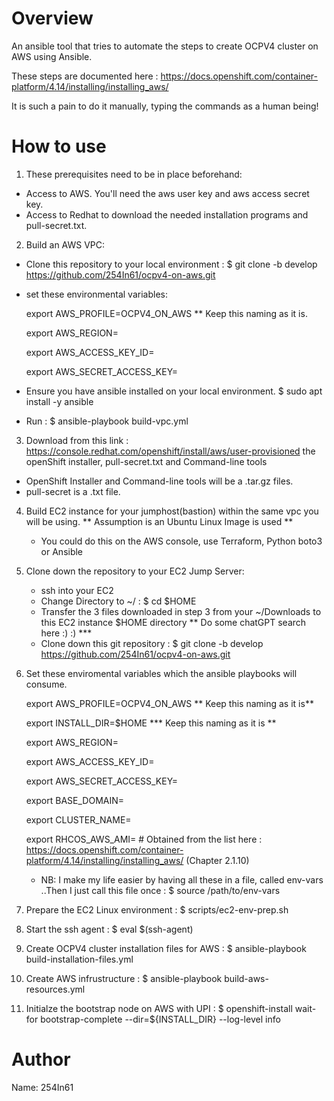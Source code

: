 Overview
========
An ansible tool that tries to automate the steps to create OCPV4 cluster on AWS using Ansible.

These steps are documented here : https://docs.openshift.com/container-platform/4.14/installing/installing_aws/

It is such a pain to do it manually, typing the commands as a human being!

How to use
==========
1. These prerequisites need to be in place beforehand:
  - Access to AWS. You'll need the aws user key and aws access secret key.
  - Access to Redhat to download the needed installation programs and pull-secret.txt.

2. Build an AWS VPC: 
  
  - Clone this repository to your local environment :  $ git clone -b develop https://github.com/254In61/ocpv4-on-aws.git

  - set these environmental variables:
    
    export AWS_PROFILE=OCPV4_ON_AWS  ** Keep this naming as it is.

    export AWS_REGION=<Your AWS Region>

    export AWS_ACCESS_KEY_ID=<Your AWS Access key ID>

    export AWS_SECRET_ACCESS_KEY=<Your AWS Secret access key>

  - Ensure you have ansible installed on your local environment. $ sudo apt install -y ansible

  - Run : $ ansible-playbook build-vpc.yml

3. Download from this link : https://console.redhat.com/openshift/install/aws/user-provisioned the openShift installer, pull-secret.txt and Command-line tools
  - OpenShift Installer and Command-line tools will be a .tar.gz files.
  - pull-secret is a .txt file.

4. Build EC2 instance for your jumphost(bastion) within the same vpc you will be using. ** Assumption is an Ubuntu Linux Image is used **
   - You could do this on the AWS console, use Terraform, Python boto3 or Ansible

5. Clone down the repository to your EC2 Jump Server:
   - ssh into your EC2 
   - Change Directory to ~/  : $ cd $HOME 
   - Transfer the 3 files downloaded in step 3 from your ~/Downloads to this EC2 instance $HOME directory ** Do some chatGPT search here :) :) ***
   - Clone down this git repository : $ git clone -b develop https://github.com/254In61/ocpv4-on-aws.git


4. Set these enviromental variables which the ansible playbooks will consume.
   
   export AWS_PROFILE=OCPV4_ON_AWS ** Keep this naming as it is**

   export INSTALL_DIR=$HOME *** Keep this naming as it is **
   
   export AWS_REGION=<Your AWS Region>

   export AWS_ACCESS_KEY_ID=<Your AWS Access key ID>

   export AWS_SECRET_ACCESS_KEY=<Your AWS Secret access key>

   export BASE_DOMAIN=<Your base domain>

   export CLUSTER_NAME=<Your chosen ocpv4 cluster name >

   export RHCOS_AWS_AMI=<RHCOS AWS AMI ID>  # Obtained from the list here : https://docs.openshift.com/container-platform/4.14/installing/installing_aws/ (Chapter 2.1.10)

   - NB: I make my life easier by having all these in a file, called env-vars ..Then I just call this file once : $ source /path/to/env-vars

5. Prepare the EC2 Linux environment : $ scripts/ec2-env-prep.sh

6. Start the ssh agent : $ eval $(ssh-agent)

6. Create OCPV4 cluster installation files for AWS : $ ansible-playbook build-installation-files.yml

7. Create AWS infrustructure : $ ansible-playbook build-aws-resources.yml

8. Initialze the bootstrap node on AWS with UPI : $ openshift-install wait-for bootstrap-complete --dir=${INSTALL_DIR} --log-level info


Author
======
Name: 254In61